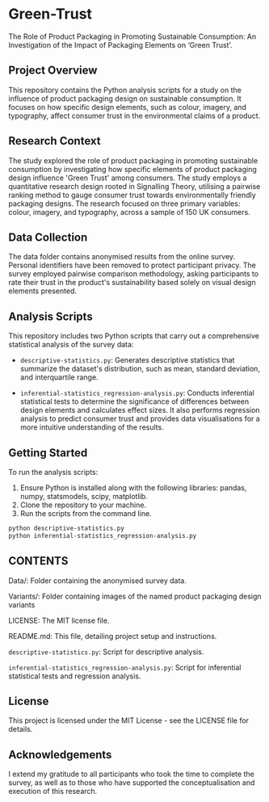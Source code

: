 # Green-Trust
The Role of Product Packaging in Promoting Sustainable Consumption: An Investigation of the Impact of Packaging Elements on ‘Green Trust’.


## Project Overview

This repository contains the Python analysis scripts for a study on the influence of product packaging design on sustainable consumption. It focuses on how specific design elements, such as colour, imagery, and typography, affect consumer trust in the environmental claims of a product.

## Research Context

The study explored the role of product packaging in promoting sustainable consumption by investigating how specific elements of product packaging design influence 'Green Trust' among consumers. The study employs a quantitative research design rooted in Signalling Theory, utilising a pairwise ranking method to gauge consumer trust towards environmentally friendly packaging designs. The research focused on three primary variables: colour, imagery, and typography, across a sample of 150 UK consumers.

## Data Collection

The data folder contains anonymised results from the online survey. Personal identifiers have been removed to protect participant privacy. The survey employed pairwise comparison methodology, asking participants to rate their trust in the product's sustainability based solely on visual design elements presented.

## Analysis Scripts

This repository includes two Python scripts that carry out a comprehensive statistical analysis of the survey data:

- `descriptive-statistics.py`: Generates descriptive statistics that summarize the dataset's distribution, such as mean, standard deviation, and interquartile range.

- `inferential-statistics_regression-analysis.py`: Conducts inferential statistical tests to determine the significance of differences between design elements and calculates effect sizes. It also performs regression analysis to predict consumer trust and provides data visualisations for a more intuitive understanding of the results.

## Getting Started

To run the analysis scripts:
1. Ensure Python is installed along with the following libraries: pandas, numpy, statsmodels, scipy, matplotlib.
2. Clone the repository to your machine.
3. Run the scripts from the command line.

```bash
python descriptive-statistics.py
python inferential-statistics_regression-analysis.py
```

## CONTENTS
Data/: Folder containing the anonymised survey data.

Variants/: Folder containing images of the named product packaging design variants

LICENSE: The MIT license file.

README.md: This file, detailing project setup and instructions.

`descriptive-statistics.py`: Script for descriptive analysis.

`inferential-statistics_regression-analysis.py`: Script for inferential statistical tests and regression analysis.

## License
This project is licensed under the MIT License - see the LICENSE file for details.

## Acknowledgements
I extend my gratitude to all participants who took the time to complete the survey, as well as to those who have supported the conceptualisation and execution of this research.
